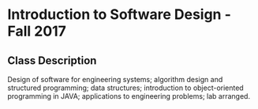# Introduction to Software Design - Fall 2017

## Class Description

Design of software for engineering systems; algorithm design and structured programming; data structures; introduction to object-oriented programming in JAVA; applications to engineering problems; lab arranged.
